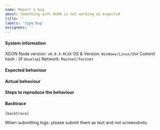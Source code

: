 ```yaml
---
name: Report a bug
about: Something with XGON is not working as expected
title: ''
labels: 'type:bug'
assignees: ''
---
```


#### System information

XGON Node version: `v0.0.X-RCXX`
OS & Version: `Windows/Linux/OSX`
Commit hash : (if `develop`)
Network: `Mainnet/Testnet`

#### Expected behaviour


#### Actual behaviour


#### Steps to reproduce the behaviour


#### Backtrace

````
[backtrace]
````

When submitting logs: please submit them as text and not screenshots.
